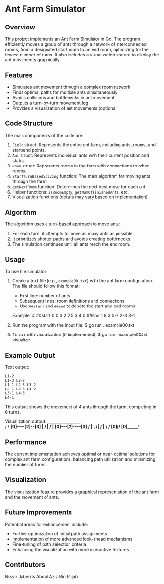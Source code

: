 # Ant Farm Simulator

## Overview
This project implements an Ant Farm Simulator in Go. The program efficiently moves a group of ants through a network of interconnected rooms, from a designated start room to an end room, optimizing for the fewest number of turns. It also includes a visualization feature to display the ant movements graphically.

## Features
- Simulates ant movement through a complex room network
- Finds optimal paths for multiple ants simultaneously
- Avoids collisions and bottlenecks in ant movement
- Outputs a turn-by-turn movement log
- Provides a visualization of ant movements (optional)

## Code Structure
The main components of the code are:

1. `Field` struct: Represents the entire ant farm, including ants, rooms, and start/end points.
2. `Ant` struct: Represents individual ants with their current position and status.
3. `Room` struct: Represents rooms in the farm with connections to other rooms.
4. `StartTurnBasedSolving` function: The main algorithm for moving ants through the farm.
5. `getNextRoom` function: Determines the next best move for each ant.
6. Helper functions: `isRoomEmpty`, `getNumOfFinishedAnts`, etc.
7. Visualization functions (details may vary based on implementation)

## Algorithm
The algorithm uses a turn-based approach to move ants:
1. For each turn, it attempts to move as many ants as possible.
2. It prioritizes shorter paths and avoids creating bottlenecks.
3. The simulation continues until all ants reach the end room.

## Usage
To use the simulator:

1. Create a text file (e.g., `example00.txt`) with the ant farm configuration. The file should follow this format:
   - First line: number of ants
   - Subsequent lines: room definitions and connections
   - Use `##start` and `##end` to denote the start and end rooms

   Example:
    4
    ##start
    0 0 3
    2 2 5
    3 4 0
    ##end
    1 8 3
    0-2
    2-3
    3-1

2. Run the program with the input file:
    $ go run . example00.txt

3. To run with visualization (if implemented):
    $ go run . example00.txt visualize

## Example Output
Text output:


    L1-2
    L1-3 L2-2
    L1-1 L2-3 L3-2
    L2-1 L3-3 L4-2
    L3-1 L4-3
    L4-1

This output shows the movement of 4 ants through the farm, completing in 6 turns.

Visualization output: 
        _________________  
       /                 \ 
  ____[0]----[2]--[3]     | 
 /            |    /      |
[0]---[2]----[3]  /       |
 \   ________/|  /        |
  \ /        [0]/________/
  [0]_________/

## Performance
The current implementation achieves optimal or near-optimal solutions for complex ant farm configurations, balancing path utilization and minimizing the number of turns.

## Visualization
The visualization feature provides a graphical representation of the ant farm and the movement of ants.

## Future Improvements
Potential areas for enhancement include:
- Further optimization of initial path assignments
- Implementation of more advanced look-ahead mechanisms
- Fine-tuning of path selection criteria
- Enhancing the visualization with more interactive features

## Contributors
Nezar Jaberi &  Abdul Aziz Bin Rajab 

